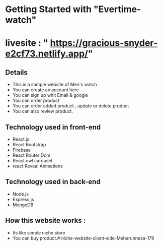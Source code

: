 # Getting Started with "Evertime-watch"

# livesite : " https://gracious-snyder-e2cf73.netlify.app/"

## Details
* This is a sample website of Men's watch
* You can create an account here
* You can sign up whit Email & google
* You can order product
* You can order added product , update or delete product
* You can also review product.

## Technology used in front-end
* React.js
* React Bootstrap
* Firebase
* React Router Dom 
* React owl carousel
* react Reveal Animations

## Technology used in back-end
* Node.js
* Express.js
* MongoDB

## How this website works : 

* Its  like simple niche store
* You can buy product.# niche-website-client-side-Meherunnesa-179
